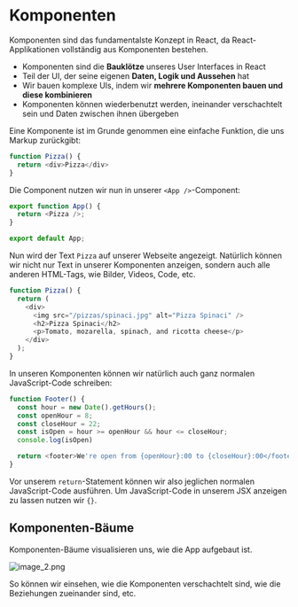 # Komponenten

Komponenten sind das fundamentalste Konzept in React, da React-Applikationen vollständig aus Komponenten bestehen.

- Komponenten sind die **Bauklötze** unseres User Interfaces in React
- Teil der UI, der seine eigenen **Daten, Logik und Aussehen** hat
- Wir bauen komplexe UIs, indem wir **mehrere Komponenten bauen und diese kombinieren**
- Komponenten können wiederbenutzt werden, ineinander verschachtelt sein und Daten zwischen ihnen übergeben

Eine Komponente ist im Grunde genommen eine einfache Funktion, die uns Markup zurückgibt:

````Typescript
function Pizza() {
  return <div>Pizza</div>
}
````

Die Component nutzen wir nun in unserer `<App />`-Component:

````Typescript
export function App() {
  return <Pizza />;
}

export default App;
````

Nun wird der Text `Pizza` auf unserer Webseite angezeigt. Natürlich können wir nicht nur Text in unserer Komponenten anzeigen, sondern auch alle 
anderen HTML-Tags, wie Bilder, Videos, Code, etc.

````Typescript
function Pizza() {
  return (
    <div>
      <img src="/pizzas/spinaci.jpg" alt="Pizza Spinaci" />
      <h2>Pizza Spinaci</h2>
      <p>Tomato, mozarella, spinach, and ricotta cheese</p>
    </div>
  );
}
````

In unseren Komponenten können wir natürlich auch ganz normalen JavaScript-Code schreiben:

````Javascript
function Footer() {
  const hour = new Date().getHours();
  const openHour = 8;
  const closeHour = 22;
  const isOpen = hour >= openHour && hour <= closeHour;
  console.log(isOpen)

  return <footer>We're open from {openHour}:00 to {closeHour}:00</footer>;
}
````

Vor unserem `return`-Statement können wir also jeglichen normalen JavaScript-Code ausführen. Um JavaScript-Code in unserem JSX anzeigen zu lassen 
nutzen wir `{}`.

## Komponenten-Bäume

Komponenten-Bäume visualisieren uns, wie die App aufgebaut ist.

![image_2.png](image_2.png)

So können wir einsehen, wie die Komponenten verschachtelt sind, wie die Beziehungen zueinander sind, etc.